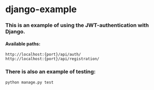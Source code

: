 # django-example

### This is an example of using the JWT-authentication with Django.

#### Available paths:
```
http://localhost:{port}/api/auth/
http://localhost:{port}/api/registration/
```

### There is also an example of testing:
```
python manage.py test
```
